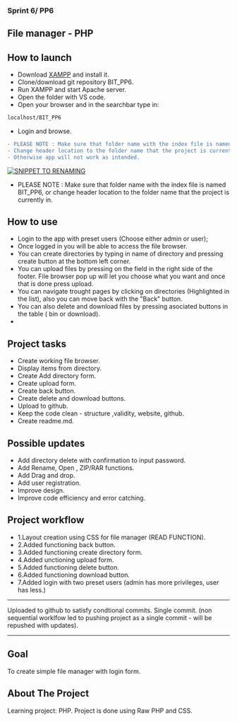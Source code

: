 ### Sprint 6/ PP6

## File manager - PHP

## How to launch

- Download [XAMPP](https://www.apachefriends.org/index.html) and install it.
- Clone/download git repository BIT_PP6.
- Run XAMPP and start Apache server.
- Open the folder with VS code.
- Open your browser and in the searchbar type in:

```sh
localhost/BIT_PP6
```

- Login and browse.

```diff
- PLEASE NOTE : Make sure that folder name with the index file is named BIT_PP6
- Change header location to the folder name that the project is currently in.
- Otherwise app will not work as intended.
```

[![SNIPPET TO RENAMING](https://i.postimg.cc/1XKbZNq8/infoImg.png)](https://postimg.cc/9wrLd012)

- PLEASE NOTE : Make sure that folder name with the index file is named BIT_PP6, or change header location to the folder name that the project is currently in.

## How to use

- Login to the app with preset users (Choose either admin or user);
- Once logged in you will be able to access the file browser.
- You can create directories by typing in name of directory and pressing create button at the bottom left corner.
- You can upload files by pressing on the field in the right side of the footer. File browser pop up will let you choose what you want and once that is done press upload.
- You can navigate trought pages by clicking on directories (Highlighted in the list), also you can move back with the "Back" button.
- You can also delete and download files by pressing asociated buttons in the table ( bin or download).
-

## Project tasks

- Create working file browser.
- Display items from directory.
- Create Add directory form.
- Create upload form.
- Create back button.
- Create delete and download buttons.
- Upload to github.
- Keep the code clean - structure ,validity, website, github.
- Create readme.md.

## Possible updates

- Add directory delete with confirmation to input password.
- Add Rename, Open , ZIP/RAR functions.
- Add Drag and drop.
- Add user registration.
- Improve design.
- Improve code efficiency and error catching.

## Project workflow

- 1.Layout creation using CSS for file manager (READ FUNCTION).
- 2.Added functioning back button.
- 3.Added functioning create directory form.
- 4.Added unctioning upload form.
- 5.Added functioning delete button.
- 6.Added functioning download button.
- 7.Added login with two preset users (admin has more privileges, user has less.)

---

Uploaded to github to satisfy condtional commits. Single commit. (non sequential worklfow led to pushing project as a single commit - will be repushed with updates).

---

## Goal

To create simple file manager with login form.

## About The Project

Learning project: PHP.
Project is done using Raw PHP and CSS.

